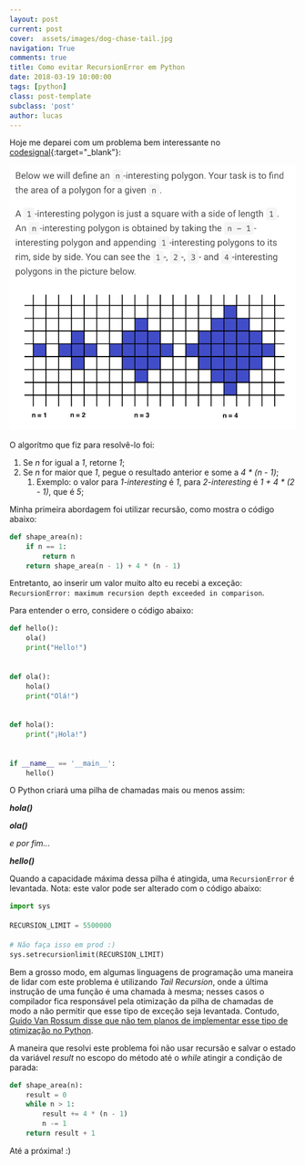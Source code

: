 ```yaml
---
layout: post
current: post
cover:  assets/images/dog-chase-tail.jpg
navigation: True
comments: true
title: Como evitar RecursionError em Python
date: 2018-03-19 10:00:00
tags: [python]
class: post-template
subclass: 'post'
author: lucas
---
```


Hoje me deparei com um problema bem interessante no [codesignal](https://codesignal.com/){:target="_blank"}:

![N Interesting Problem](assets/images/n-interesting-problem.png)

O algorítmo que fiz para resolvê-lo foi:
1. Se *n* for igual a *1*, retorne *1*;
2. Se *n* for maior que *1*, pegue o resultado anterior e some a *4 * (n - 1)*;
    1. Exemplo: o valor para *1-interesting* é *1*, para *2-interesting* é *1 + 4 * (2 - 1)*, que é *5*;

Minha primeira abordagem foi utilizar recursão, como mostra o código abaixo:
```python
def shape_area(n):
    if n == 1:
        return n
    return shape_area(n - 1) + 4 * (n - 1)
```

Entretanto, ao inserir um valor muito alto eu recebi a exceção: `RecursionError: maximum recursion depth exceeded in comparison`.

Para entender o erro, considere o código abaixo:
```python
def hello():
    ola()
    print("Hello!")
  

def ola():
    hola()
    print("Olá!")


def hola():
    print("¡Hola!")


if __name__ == '__main__':
    hello()
```

O Python criará uma pilha de chamadas mais ou menos assim:

***hola()***

***ola()***

*e por fim...*

***hello()***

Quando a capacidade máxima dessa pilha é atingida, uma `RecursionError` é levantada. Nota: este valor pode ser alterado com o código abaixo:
```python
import sys

RECURSION_LIMIT = 5500000

# Não faça isso em prod :)
sys.setrecursionlimit(RECURSION_LIMIT)
```

Bem a grosso modo, em algumas linguagens de programação uma maneira de lidar com este problema é utilizando *Tail Recursion*, onde a última instrução de uma função é uma chamada à mesma; nesses casos o compilador fica responsável pela otimização da pilha de chamadas de modo a não permitir que esse tipo de exceção seja levantada. Contudo, [Guido Van Rossum disse que não tem planos de implementar esse tipo de otimização no Python](http://neopythonic.blogspot.com.br/2009/04/tail-recursion-elimination.html).

A maneira que resolvi este problema foi não usar recursão e salvar o estado da variável *result* no escopo do método até o *while* atingir a condição de parada:
```python
def shape_area(n):
    result = 0
    while n > 1:
        result += 4 * (n - 1)
        n -= 1
    return result + 1
```

Até a próxima! :)
